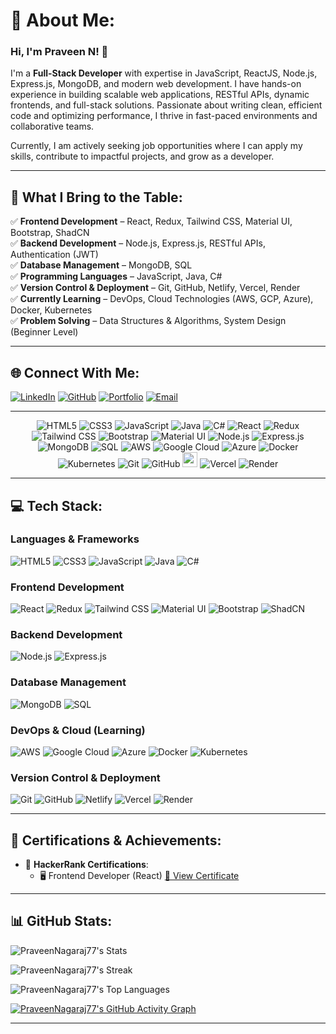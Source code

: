 # 💫 About Me:
### Hi, I'm Praveen N! 👋  
I'm a **Full-Stack Developer** with expertise in JavaScript, ReactJS, Node.js, Express.js, MongoDB, and modern web development. I have hands-on experience in building scalable web applications, RESTful APIs, dynamic frontends, and full-stack solutions. Passionate about writing clean, efficient code and optimizing performance, I thrive in fast-paced environments and collaborative teams.

Currently, I am actively seeking job opportunities where I can apply my skills, contribute to impactful projects, and grow as a developer.

---

## 🚀 What I Bring to the Table:
✅ **Frontend Development** – React, Redux, Tailwind CSS, Material UI, Bootstrap, ShadCN  
✅ **Backend Development** – Node.js, Express.js, RESTful APIs, Authentication (JWT)  
✅ **Database Management** – MongoDB, SQL  
✅ **Programming Languages** – JavaScript, Java, C#  
✅ **Version Control & Deployment** – Git, GitHub, Netlify, Vercel, Render  
✅ **Currently Learning** – DevOps, Cloud Technologies (AWS, GCP, Azure), Docker, Kubernetes  
✅ **Problem Solving** – Data Structures & Algorithms, System Design (Beginner Level)  

---

## 🌐 Connect With Me:
[![LinkedIn](https://img.shields.io/badge/LinkedIn-%230077B5.svg?style=for-the-badge&logo=linkedin&logoColor=white)](https://www.linkedin.com/in/praveen-nagaraj-a8b956219/)
[![GitHub](https://img.shields.io/badge/GitHub-%23181717.svg?style=for-the-badge&logo=github&logoColor=white)](https://github.com/PraveenNagaraj77)
[![Portfolio](https://img.shields.io/badge/Portfolio-%231DA1F2.svg?style=for-the-badge&logo=web&logoColor=white)](https://portfolio-prav-een.netlify.app/)
[![Email](https://img.shields.io/badge/Email-D14836?style=for-the-badge&logo=gmail&logoColor=white)](mailto:praveennagaraj76@gmail.com)

---

<p align="center">
  <img src="https://img.icons8.com/color/48/html-5.png" alt="HTML5"/>
  <img src="https://img.icons8.com/color/48/css3.png" alt="CSS3"/>
  <img src="https://img.icons8.com/color/48/javascript--v1.png" alt="JavaScript"/>
  <img src="https://img.icons8.com/color/48/java-coffee-cup-logo--v1.png" alt="Java"/>
  <img src="https://img.icons8.com/color/48/c-sharp-logo.png" alt="C#"/>
  <img src="https://img.icons8.com/officel/48/react.png" alt="React"/>
  <img src="https://img.icons8.com/color/48/redux.png" alt="Redux"/>
  <img src="https://img.icons8.com/color/48/tailwind_css.png" alt="Tailwind CSS"/>
  <img src="https://img.icons8.com/color/48/bootstrap.png" alt="Bootstrap"/>
  <img src="https://img.icons8.com/color/48/material-ui.png" alt="Material UI"/>
  <img src="https://img.icons8.com/windows/48/node-js.png" alt="Node.js"/>
  <img src="https://img.icons8.com/ios/48/express-js.png" alt="Express.js"/>
  <img src="https://img.icons8.com/color/48/mongodb.png" alt="MongoDB"/>
  <img src="https://img.icons8.com/color/48/sql.png" alt="SQL"/>
  <img src="https://img.icons8.com/color/48/amazon-web-services.png" alt="AWS"/>
  <img src="https://img.icons8.com/color/48/google-cloud.png" alt="Google Cloud"/>
  <img src="https://img.icons8.com/color/48/azure-1.png" alt="Azure"/>
  <img src="https://img.icons8.com/color/48/docker.png" alt="Docker"/>
  <img src="https://img.icons8.com/color/48/kubernetes.png" alt="Kubernetes"/>
  <img src="https://img.icons8.com/color/48/git.png" alt="Git"/>
  <img src="https://img.icons8.com/color/48/github.png" alt="GitHub"/>
  <img width="24" height="24" src="https://img.icons8.com/external-tal-revivo-shadow-tal-revivo/24/external-netlify-a-cloud-computing-company-that-offers-hosting-and-serverless-backend-services-for-static-websites-logo-shadow-tal-revivo.png" alt="external-netlify-a-cloud-computing-company-that-offers-hosting-and-serverless-backend-services-for-static-websites-logo-shadow-tal-revivo"/>
  <img src="https://img.icons8.com/color/48/vercel.png" alt="Vercel"/>
  <img src="https://img.icons8.com/color/48/render.png" alt="Render"/>
</p>


---

## 💻 Tech Stack:

### **Languages & Frameworks**  
![HTML5](https://img.shields.io/badge/HTML5-E34F26?style=for-the-badge&logo=html5&logoColor=white) 
![CSS3](https://img.shields.io/badge/CSS3-%231572B6.svg?style=for-the-badge&logo=css3&logoColor=white) 
![JavaScript](https://img.shields.io/badge/JavaScript-F7DF1E?style=for-the-badge&logo=javascript&logoColor=black) 
![Java](https://img.shields.io/badge/Java-%23ED8B00.svg?style=for-the-badge&logo=openjdk&logoColor=white) 
![C#](https://img.shields.io/badge/C%23-239120.svg?style=for-the-badge&logo=c-sharp&logoColor=white)  

### **Frontend Development**  
![React](https://img.shields.io/badge/React-%2361DAFB.svg?style=for-the-badge&logo=react&logoColor=white) 
![Redux](https://img.shields.io/badge/Redux-764ABC?style=for-the-badge&logo=redux&logoColor=white) 
![Tailwind CSS](https://img.shields.io/badge/Tailwind_CSS-38B2AC?style=for-the-badge&logo=tailwind-css&logoColor=white) 
![Material UI](https://img.shields.io/badge/Material--UI-007FFF?style=for-the-badge&logo=mui&logoColor=white) 
![Bootstrap](https://img.shields.io/badge/Bootstrap-7952B3?style=for-the-badge&logo=bootstrap&logoColor=white) 
![ShadCN](https://img.shields.io/badge/ShadCN-%23000000.svg?style=for-the-badge&logo=shadcn&logoColor=white)  

### **Backend Development**  
![Node.js](https://img.shields.io/badge/Node.js-43853D?style=for-the-badge&logo=node.js&logoColor=white) 
![Express.js](https://img.shields.io/badge/Express.js-000000?style=for-the-badge&logo=express&logoColor=white)  

### **Database Management**  
![MongoDB](https://img.shields.io/badge/MongoDB-4EA94B?style=for-the-badge&logo=mongodb&logoColor=white) 
![SQL](https://img.shields.io/badge/SQL-4479A1?style=for-the-badge&logo=postgresql&logoColor=white)  

### **DevOps & Cloud (Learning)**  
![AWS](https://img.shields.io/badge/AWS-FF9900?style=for-the-badge&logo=amazonaws&logoColor=white) 
![Google Cloud](https://img.shields.io/badge/Google%20Cloud-4285F4?style=for-the-badge&logo=google-cloud&logoColor=white) 
![Azure](https://img.shields.io/badge/Azure-0078D4?style=for-the-badge&logo=microsoft-azure&logoColor=white) 
![Docker](https://img.shields.io/badge/Docker-2496ED?style=for-the-badge&logo=docker&logoColor=white) 
![Kubernetes](https://img.shields.io/badge/Kubernetes-326CE5?style=for-the-badge&logo=kubernetes&logoColor=white)  

### **Version Control & Deployment**  
![Git](https://img.shields.io/badge/Git-F05032?style=for-the-badge&logo=git&logoColor=white) 
![GitHub](https://img.shields.io/badge/GitHub-181717?style=for-the-badge&logo=github&logoColor=white) 
![Netlify](https://img.shields.io/badge/Netlify-00C7B7?style=for-the-badge&logo=netlify&logoColor=white) 
![Vercel](https://img.shields.io/badge/Vercel-000000?style=for-the-badge&logo=vercel&logoColor=white) 
![Render](https://img.shields.io/badge/Render-0094F5?style=for-the-badge&logo=render&logoColor=white)  


---

## 📜 Certifications & Achievements:
- 🏅 **HackerRank Certifications**:  
  - 🖥️ Frontend Developer (React) [🔗 View Certificate](https://www.hackerrank.com/certificates/a326a64e9003)

 ---

## 📊 GitHub Stats:

![PraveenNagaraj77's Stats](https://github-readme-stats.vercel.app/api?username=PraveenNagaraj77&theme=dark&show_icons=true&hide_border=true&count_private=true)  

![PraveenNagaraj77's Streak](https://github-readme-streak-stats.herokuapp.com/?user=PraveenNagaraj77&theme=dark&hide_border=true)  

![PraveenNagaraj77's Top Languages](https://github-readme-stats.vercel.app/api/top-langs/?username=PraveenNagaraj77&theme=dark&show_icons=true&hide_border=true&layout=compact)  

[![PraveenNagaraj77's GitHub Activity Graph](https://github-readme-activity-graph.vercel.app/graph?username=PraveenNagaraj77&bg_color=121212&color=00ffcc&line=00ffcc&point=ffffff&area=true&hide_border=true)](https://github.com/ashutosh00710/github-readme-activity-graph)  




---

